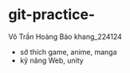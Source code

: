# git-practice-

Võ Trần Hoàng Bảo khang_224124
- sở thích 
    game, anime, manga
- kỹ năng
    Web, unity    

